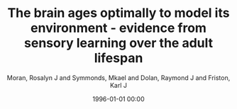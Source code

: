 ---
layout: post
title: The brain ages optimally to model its environment - evidence from sensory learning over the adult lifespan

date: 1996-01-01 00:00
author: Moran, Rosalyn J and Symmonds, Mkael and Dolan, Raymond J and Friston, Karl J
journal: PLoS computational biology

year: 2014
---